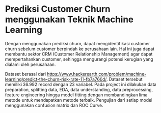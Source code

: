 # Prediksi Customer Churn menggunakan Teknik Machine Learning

Dengan menggunakan prediksi churn, dapat mengidentifikasi customer churn sebelum customer berpindah ke perusahaan lain.
Hal ini juga dapat membantu sektor CRM (Customer Relationship Management) agar dapat mempertahankan customer, sehingga mengurangi potensi kerugian yang dialami oleh
perusahaan.

Dataset berasal dari https://www.hackerearth.com/problem/machine-learning/predict-the-churn-risk-rate-11-fb7a760d/. Dataset tersebut memiliki 36.992 record dengan 23 variabel. 
Pada project ini dilakukan data preparation, splitting data, EDA, data understanding, data preprocessing, feature engineering hingga model fitting dengan
membandingkan lima metode untuk mendapatkan metode terbaik. Pengujian dari setiap model menggunakan confusion matrix dan ROC Curve.
